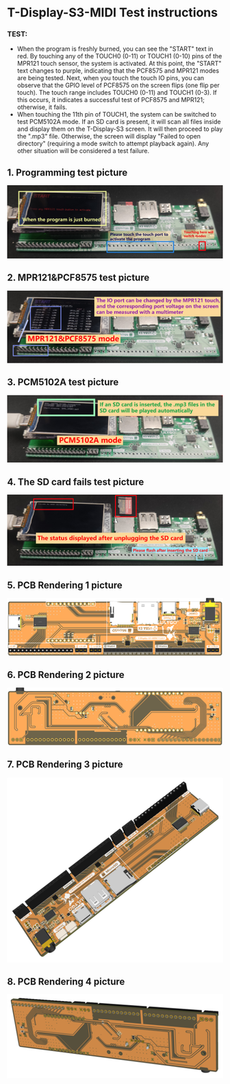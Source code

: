 <!--
 * @Description:T-Display-S3-MIDI Test instructions
 * @version: V1.0.0
 * @Author: LILYGO_L
 * @Date: 2023-07-10 11:24:19
 * @LastEditors: LILYGO_L
 * @LastEditTime: 2023-07-13 19:23:28
 * @License: GPL 3.0
-->
# T-Display-S3-MIDI Test instructions

### TEST:
* When the program is freshly burned, you can see the "START" text in red. By touching any of the TOUCH0 (0-11) or TOUCH1 (0-10) pins of the MPR121 touch sensor, the system is activated. At this point, the "START" text changes to purple, indicating that the PCF8575 and MPR121 modes are being tested. Next, when you touch the touch IO pins, you can observe that the GPIO level of PCF8575 on the screen flips (one flip per touch). The touch range includes TOUCH0 (0-11) and TOUCH1 (0-3). If this occurs, it indicates a successful test of PCF8575 and MPR121; otherwise, it fails.
* When touching the 11th pin of TOUCH1, the system can be switched to test PCM5102A mode. If an SD card is present, it will scan all files inside and display them on the T-Display-S3 screen. It will then proceed to play the ".mp3" file. Otherwise, the screen will display "Failed to open directory" (requiring a mode switch to attempt playback again). Any other situation will be considered a test failure.

## 1. Programming test picture
![](example/T-Display-S3-MIDI/01.jpg)

## 2. MPR121&PCF8575 test picture
![](example/T-Display-S3-MIDI/02.jpg)

## 3. PCM5102A test picture
![](example/T-Display-S3-MIDI/03.jpg)

## 4. The SD card fails test picture
![](example/T-Display-S3-MIDI/04.jpg)

## 5. PCB Rendering 1 picture
![](example/T-Display-S3-MIDI/05.png)

## 6. PCB Rendering 2 picture
![](example/T-Display-S3-MIDI/06.png)

## 7. PCB Rendering 3 picture
![](example/T-Display-S3-MIDI/07.png)

## 8. PCB Rendering 4 picture
![](example/T-Display-S3-MIDI/08.png)